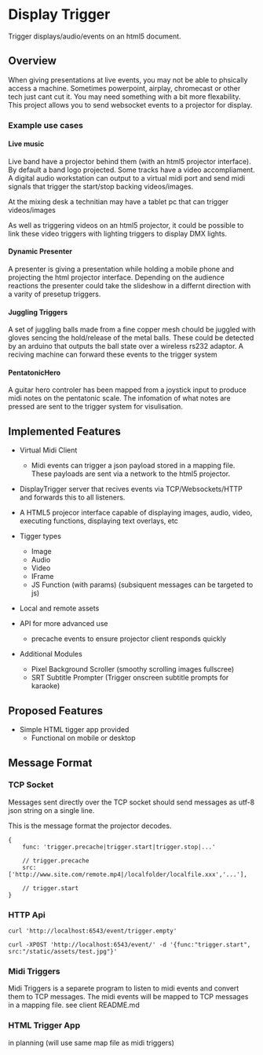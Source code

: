 Display Trigger
===============

Trigger displays/audio/events on an html5 document.


Overview
--------

When giving presentations at live events, you may not be able to phsically access
a machine. Sometimes powerpoint, airplay, chromecast or other tech just cant cut it.
You may need something with a bit more flexability. This project allows you to
send websocket events to a projector for display.

### Example use cases

#### Live music

Live band have a projector behind them (with an html5 projector interface).
By default a band logo projected. Some tracks have a video accompliament.
A digital audio workstation can output to a virtual midi port and send midi signals that trigger the start/stop 
backing videos/images.

At the mixing desk a technitian may have a tablet pc that can trigger videos/images

As well as triggering videos on an html5 projector, it could be possible to link
these video triggers with lighting triggers to display DMX lights.


#### Dynamic Presenter

A presenter is giving a presentation while holding a mobile phone and projecting the html projector interface.
Depending on the audience reactions the presenter could take the slideshow in a differnt direction with a varity of presetup triggers.


#### Juggling Triggers

A set of juggling balls made from a fine copper mesh chould be juggled with gloves
sencing the hold/release of the metal balls. These could be detected by an arduino
that outputs the ball state over a wireless rs232 adaptor. A reciving machine can forward these
events to the trigger system


#### PentatonicHero

A guitar hero controler has been mapped from a joystick input to produce midi notes on the pentatonic scale.
The infomation of what notes are pressed are sent to the trigger system for visulisation.



Implemented Features
--------------------

* Virtual Midi Client
  * Midi events can trigger a json payload stored in a mapping file. These payloads are sent via a network to the html5 projector.
* DisplayTrigger server that recives events via TCP/Websockets/HTTP and forwards this to all listeners.
* A HTML5 projecor interface capable of displaying images, audio, video, executing functions, displaying text overlays, etc

* Tigger types
  * Image
  * Audio
  * Video
  * IFrame
  * JS Function (with params) (subsiquent messages can be targeted to js)
* Local and remote assets
* API for more advanced use
  * precache events to ensure projector client responds quickly
* Additional Modules
  * Pixel Background Scroller (smoothy scrolling images fullscree)
  * SRT Subtitle Prompter (Trigger onscreen subtitle prompts for karaoke)


Proposed Features
-----------------

* Simple HTML tigger app provided
  * Functional on mobile or desktop


Message Format
--------------

### TCP Socket

Messages sent directly over the TCP socket should send messages as utf-8 json string on a single line.

This is the message format the projector decodes.

    {
        func: 'trigger.precache|trigger.start|trigger.stop|...'

        // trigger.precache
        src: ['http://www.site.com/remote.mp4|/localfolder/localfile.xxx','...'],
        
        // trigger.start
    }


### HTTP Api

    curl 'http://localhost:6543/event/trigger.empty'
    
    curl -XPOST 'http://localhost:6543/event/' -d '{func:"trigger.start", src:"/static/assets/test.jpg"}'


### Midi Triggers

Midi Triggers is a separete program to listen to midi events and convert them to TCP messages. The midi events will be mapped to TCP messages in a mapping file.
see client README.md


### HTML Trigger App

in planning (will use same map file as midi triggers)